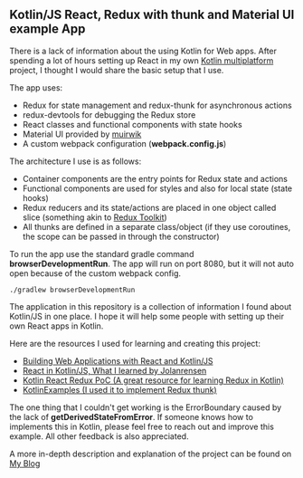 ## Kotlin/JS React, Redux with thunk and Material UI example App

There is a lack of information about the using Kotlin for Web apps. 
After spending a lot of hours setting up React in my own 
[Kotlin multiplatform](https://github.com/AKJAW/fuller-stack-kotlin-multiplatform) 
project, I thought I would share the basic setup that I use.

The app uses:

- Redux for state management and redux-thunk for asynchronous actions
- redux-devtools for debugging the Redux store
- React classes and functional components with state hooks
- Material UI provided by [muirwik](https://github.com/cfnz/muirwik)
- A custom webpack configuration (**webpack.config.js**)

The architecture I use is as follows:

- Container components are the entry points for Redux state and actions
- Functional components are used for styles and also for local state (state hooks)
- Redux reducers and its state/actions are placed in one object called slice 
(something akin to [Redux Toolkit](https://redux-toolkit.js.org/))
- All thunks are defined in a separate class/object (if they use coroutines, 
the scope can be passed in through the constructor)

To run the app use the standard gradle command **browserDevelopmentRun**. The app 
will run on port 8080, but it will not auto open because of the custom webpack 
config.
```shell script
./gradlew browserDevelopmentRun
```

The application in this repository is a collection of information I found about
Kotlin/JS in one place. I hope it will help some people with setting up their
own React apps in Kotlin.

Here are the resources I used for learning and creating this project:

- [Building Web Applications with React and Kotlin/JS](https://play.kotlinlang.org/hands-on/Building%20Web%20Applications%20with%20React%20and%20Kotlin%20JS/01_Introduction)
- [React in Kotlin/JS, What I learned by Jolanrensen](https://discuss.kotlinlang.org/t/react-in-kotlin-js-what-i-learned-long-but-useful-read/16168)
- [Kotlin React Redux PoC (A great resource for learning Redux in Kotlin)](https://github.com/lawik123/kotlin-poc-frontend-react-redux)
- [KotlinExamples (I used it to implement Redux thunk)](https://github.com/AltmanEA/KotlinExamples)

The one thing that I couldn't get working is the ErrorBoundary caused by the lack
of **getDerivedStateFromError**. If someone knows how to implements this in
Kotlin, please feel free to reach out and improve this example. All other 
feedback is also appreciated.

A more in-depth description and explanation of the project can be found on [My Blog](https://akjaw.com/blog/kotlinjs_react_redux_with_thunk_and_material_ui)
